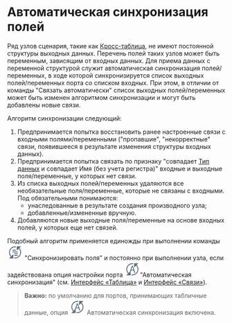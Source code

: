 # Автоматическая синхронизация полей

Ряд узлов сценария, такие как [Кросс-таблица](../../processors/transformation/cross-table.md), не имеют постоянной структуры выходных данных. Перечень полей таких узлов может быть переменным, зависящим от входных данных. Для приема данных с переменной структурой служит автоматическая синхронизация полей/переменных, в ходе которой синхронизируется список выходных полей/переменных порта со списком входных. При этом, в отличии от команды "Связать автоматически" список выходных полей/переменных может быть изменен алгоритмом синхронизации и могут быть добавлены новые связи.

Алгоритм синхронизации следующий:

 1. Предпринимается попытка восстановить ранее настроенные связи с входными полями/переменными ("пропавшие", "некорректные" связи, появившееся в результате изменения структуры входных данных).
 2. Предпринимается попытка связать по признаку "совпадает [Тип данных](../../data/datatype.md)
  и совпадает Имя (без учета регистра)" входные и выходные поля/переменные, у которых нет связи.
 3. Из списка выходных полей/переменных удаляются все необязательные поля/переменные, которые не связаны с входными. Под обязательными понимаются:
    * унаследованные в результате создания производного узла;
    * добавленные/измененные вручную.
 4. Добавляются новые выходные поля/переменные на основе входных полей, у которых еще нет связей.

Подобный алгоритм применяется единожды при выполнении команды
![Синхронизировать поля](../../images/icons/toolbar-controls_18x18/toolbar-controls_18x18_sync-columns_default.svg)
"Синхронизировать поля" и постоянно при выполнении узла, если задействована опция настройки порта
![Автоматическая синхронизация](../../images/icons/toolbar-controls_18x18/toolbar-controls_18x18_auto-sync-columns_default.svg)"Автоматическая синхронизация"
(см. [Интерфейс «Таблица»](./interface-table.md)
и [Интерфейс «Связи»](./interface-relations.md)).

>**Важно:** по умолчанию для портов, принимающих табличные данные, опция ![](../../images/icons/toolbar-controls_18x18/toolbar-controls_18x18_auto-sync-columns_default.svg) Автоматическая синхронизация включена.